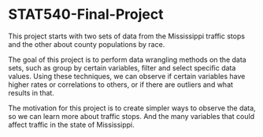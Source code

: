 # STAT540-Final-Project

This project starts with two sets of data from the Mississippi traffic stops and the other about county populations by race.  

The goal of this project is to perform data wrangling methods on the data sets, such as group by certain variables, filter and select specific data values. Using these techniques, we can observe if certain variables have higher rates or correlations to others, or if there are outliers and what results in that.  

The motivation for this project is to create simpler ways to observe the data, so we can learn more about traffic stops. And the many variables that could affect traffic in the state of Mississippi. 
